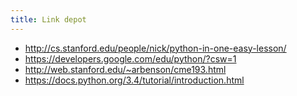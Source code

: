 ```yaml
---
title: Link depot
---
```




- http://cs.stanford.edu/people/nick/python-in-one-easy-lesson/
- https://developers.google.com/edu/python/?csw=1
- http://web.stanford.edu/~arbenson/cme193.html
- https://docs.python.org/3.4/tutorial/introduction.html
